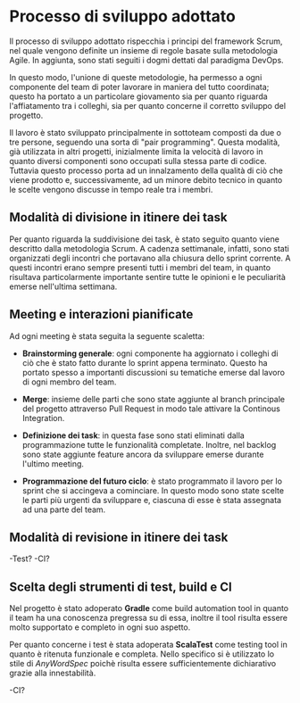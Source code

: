 # Processo di sviluppo adottato

Il processo di sviluppo adottato rispecchia i principi del framework Scrum, nel
quale vengono definite un insieme di regole basate sulla metodologia Agile. In
aggiunta, sono stati seguiti i dogmi dettati dal paradigma DevOps.

In questo modo, l'unione di queste metodologie, ha permesso a ogni componente
del team di poter lavorare in maniera del tutto coordinata; questo ha portato a
un particolare giovamento sia per quanto riguarda l'affiatamento tra i colleghi,
sia per quanto concerne il corretto sviluppo del progetto.

Il lavoro è stato sviluppato principalmente in sottoteam composti da due o tre
persone, seguendo una sorta di "pair programming". Questa modalità, già
utilizzata in altri progetti, inizialmente limita la velocità di lavoro in
quanto diversi componenti sono occupati sulla stessa parte di codice.
Tuttavia questo processo porta ad un innalzamento della qualità di ciò che viene
prodotto e, successivamente, ad un minore debito tecnico in quanto le scelte vengono
discusse in tempo reale tra i membri.

## Modalità di divisione in itinere dei task

Per quanto riguarda la suddivisione dei task, è stato seguito quanto viene
descritto dalla metodologia Scrum. A cadenza settimanale, infatti, sono stati
organizzati degli incontri che portavano alla chiusura dello sprint corrente. A
questi incontri erano sempre presenti tutti i membri del team, in quanto
risultava particolarmente importante sentire tutte le opinioni e le peculiarità
emerse nell'ultima settimana.

## Meeting e interazioni pianificate

Ad ogni meeting è stata seguita la seguente scaletta:

- **Brainstorming generale**: ogni componente ha aggiornato i colleghi
  di ciò che è stato fatto durante lo sprint appena terminato. Questo ha portato
  spesso a importanti discussioni su tematiche emerse dal lavoro di ogni membro
  del team.

- **Merge**: insieme delle parti che sono state aggiunte al branch principale del progetto
  attraverso Pull Request in modo tale attivare la Continous Integration.

- **Definizione dei task**: in questa fase sono stati eliminati dalla programmazione
  tutte le funzionalità completate. Inoltre, nel backlog sono state
  aggiunte feature ancora da sviluppare emerse durante l'ultimo meeting.

- **Programmazione del futuro ciclo**: è stato programmato il lavoro per lo sprint che 
  si accingeva a cominciare. In questo modo sono state scelte le parti più urgenti da sviluppare
  e, ciascuna di esse è stata assegnata ad una parte del team.

## Modalità di revisione in itinere dei task

-Test?
-CI?

## Scelta degli strumenti di test, build e CI

Nel progetto è stato adoperato **Gradle** come build automation tool in quanto il team
ha una conoscenza pregressa su di essa, inoltre il tool risulta essere molto supportato
e completo in ogni suo aspetto.

Per quanto concerne i test è stata adoperata **ScalaTest** come testing tool in quanto
è ritenuta funzionale e completa. Nello specifico si è utilizzato lo stile di *AnyWordSpec*
poichè risulta essere sufficientemente dichiarativo grazie alla innestabilità.

-CI?
